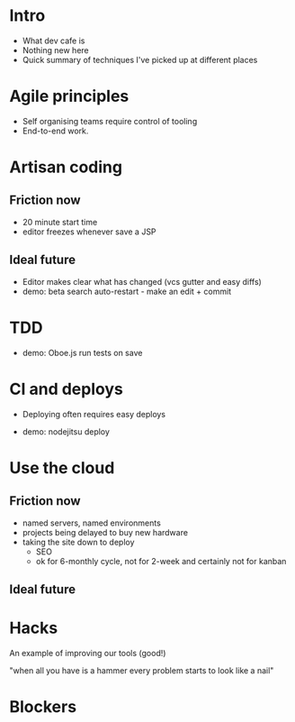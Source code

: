 
Intro
=====

* What dev cafe is
* Nothing new here
* Quick summary of techniques I've picked up at different places 



Agile principles
================

* Self organising teams require control of tooling
* End-to-end work.



Artisan coding
==============

Friction now
------------
* 20 minute start time
* editor freezes whenever save a JSP

Ideal future
------------

* Editor makes clear what has changed (vcs gutter and easy diffs)
* demo: beta search auto-restart - make an edit + commit



TDD
===

* demo: Oboe.js run tests on save



CI and deploys
==============

* Deploying often requires easy deploys

* demo: nodejitsu deploy



Use the cloud
=============

Friction now
------------
*  named servers, named environments
* projects being delayed to buy new hardware
* taking the site down to deploy
   * SEO
   * ok for 6-monthly cycle, not for 2-week and certainly not for kanban
   
Ideal future
------------



Hacks
=====

An example of improving our tools (good!)

"when all you have is a hammer every problem starts to look like a nail"



Blockers
========
